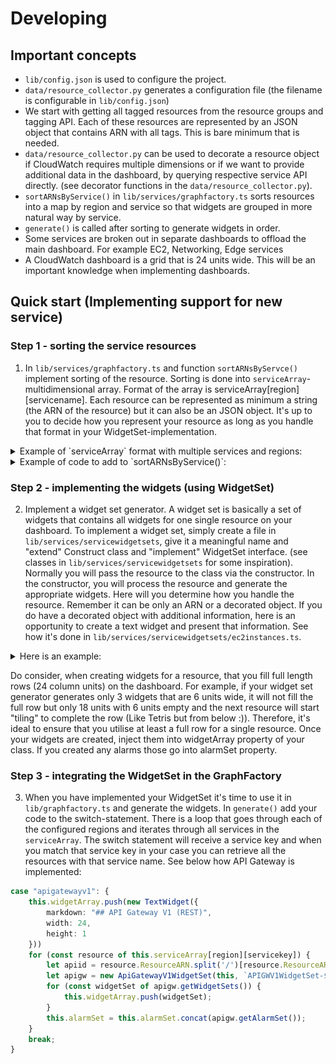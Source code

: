 # Developing

## Important concepts

- `lib/config.json` is used to configure the project.
- `data/resource_collector.py` generates a configuration file (the filename is configurable in `lib/config.json`)
- We start with getting all tagged resources from the resource groups and tagging API. Each of these resources are represented by an JSON object that contains ARN with all tags. This is bare minimum that is needed.
- `data/resource_collector.py` can be used to decorate a resource object if CloudWatch requires multiple dimensions or if we want to provide additional data in the dashboard, by querying respective service API directly. (see decorator functions in the `data/resource_collector.py`).
- `sortARNsByService()` in `lib/services/graphfactory.ts` sorts resources into a map by region and service so that widgets are grouped in more natural way by service.
- `generate()` is called after sorting to generate widgets in order.
- Some services are broken out in separate dashboards to offload the main dashboard. For example EC2, Networking, Edge services
- A CloudWatch dashboard is a grid that is 24 units wide. This will be an important knowledge when implementing dashboards.

## Quick start (Implementing support for new service)

### Step 1 - sorting the service resources

1. In `lib/services/graphfactory.ts` and function `sortARNsByServce()` implement sorting of the resource. Sorting is done into `serviceArray`-multidimensional array. Format of the array is serviceArray[region][servicename]. Each resource can be represented as minimum a string (the ARN of the resource) but it can also be an JSON object. It's up to you to decide how you represent your resource as long as you
handle that format in your WidgetSet-implementation.
<details><summary>Example of `serviceArray` format with multiple services and regions:</summary>

```
[
  'eu-west-1': [
    apigatewayv2: [ [Object], [Object], [Object] ],
    apigatewayv1: [ [Object], [Object], [Object], [Object] ],
    dynamodb: [ [Object] ],
    ec2instances: [
      [Object], [Object],
      [Object], [Object],
      [Object], [Object],
      [Object], [Object],
      [Object], [Object],
      [Object]
    ],
    ecs: [ [Object], [Object], [Object] ],
    elbv2: [ [Object], [Object] ],
    odcr: [ [Object] ],
    lambda: [ [Object], [Object], [Object], [Object] ],
    sns: [ [Object] ],
    tgw: [ [Object] ],
    wafv2: [ [Object] ],
    natgw: [ [Object] ],
    elbv1: [ [Object] ],
    aurora: [ [Object], [Object] ],
    sqs: [ 'arn:aws:sqs:eu-west-1:123456789012:IEM-Queue' ],
    autoscalinggroup: [
      'arn:aws:autoscaling:eu-west-1:123456789012:autoScalingGroup:ed296d0c-a26f-489e-b479-f1cd5c6aa2a8:autoScalingGroupName/TestAuto',
      'arn:aws:autoscaling:eu-west-1:123456789012:autoScalingGroup:40c71915-713e-4bd5-ab6b-d1cb3037524f:autoScalingGroupName/TestStack-ASG46ED3070-1Q6Y1MXNGEUTB'
    ]
  ],
  global: [ cloudfront: [ [Object] ] ],
  'us-east-1': [
    sqs: [ 'arn:aws:sqs:us-east-1:123456789012:OrderQueue' ],
    apigatewayv1: [ [Object] ],
    lambda: [ [Object], [Object] ]
  ]
]
```

</details>
<details><summary>Example of code to add to `sortARNsByService()`:</summary>
Consider the ARN of a loadbalancer "arn:aws:elasticloadbalancing:eu-west-1:123456789012:loadbalancer/ZZZZ". We could simply probe for "elasticloadbalancing" in the ARN but that's not enough. Both V1 and V2 ELBs have "elasticloadbalancing" in the ARN. On top of that even target groups have the same string in the ARN.
In this particular scenario it's advisable to distinguish whether an ELB is Classic Load Balancer (V1) or Network Load Balancer (V2) or Application Load Balancer (V2). 
Consider also that we are using ":elasticloadbalancing:" instead of only "elasticloadbalancing" to better match the ARN and avoid scenarios where a resource of different service 
with a name "elasticloadbalancing" would be wrongfully identified as ELB. Here we know it's a V1 ELB because it has the searched string and does not have "/net/" or "/app/".

Below we also named the service "elbv1". You can name your service what ever you like. You will use this to trigger your widget set processing.

```typescript
...} else if ( resource.ResourceARN.includes(':elasticloadbalancing:') && ! resource.ResourceARN.includes('/net/') && ! resource.ResourceARN.includes('/app/') && ! resource.ResourceARN.includes(':targetgroup/')){
    if (!this.serviceArray[region]["elbv1"]){
        this.serviceArray[region]["elbv1"] = [resource];
    } else {
        this.serviceArray[region]["elbv1"].push(resource);
    }
}

```

</details>

### Step 2 - implementing the widgets (using WidgetSet)

2. Implement a widget set generator. A widget set is basically a set of widgets that contains all widgets for one single resource on your dashboard. To implement a widget set, simply create a file in `lib/services/servicewidgetsets`, give it a
meaningful name and "extend" Construct class and "implement" WidgetSet interface. (see classes in `lib/services/servicewidgetsets` for some inspiration). Normally you will pass the resource to the class via the constructor. In the constructor, you will process the resource and generate the appropriate widgets.
Here will you determine how you handle the resource. Remember it can be only an ARN or a decorated object. If you do have a decorated object with additional information, here is an opportunity to create a text widget and present that information.
See how it's done in `lib/services/servicewidgetsets/ec2instances.ts`.
<details><summary>Here is an example:</summary>

```typescript
    constructor(scope: Construct, id: string, resource:any, config:any) {
        super(scope, id);

        /***
         * Here we want to collect some parameters to show on the dashboard, like instance id, instance type and also whether it's burstable or not. We want to add widgets for CPUCredits only on burstable instances (adding only relevant information).
         ***/

        const instanceId = resource.ResourceARN.split('/')[resource.ResourceARN.split('/').length - 1];
        const region = resource.ResourceARN.split(':')[3];
        const instanceType = resource.Instance.InstanceType;
        let burstable = false;
        let burstmodeLabel = ''
        if ( instanceType.match('t[2-9]')){
            burstable = true;
            burstmodeLabel = ` (${resource.CPUCreditSpecs.CpuCredits})`; //If it's burstable we know we have info about the burst mode in the decorated object
        }
        const instanceAz = resource.Instance.Placement.AvailabilityZone; //we want to show az on the dasboard so it's easily accessible
        const coreCount = resource.Instance.CpuOptions.CoreCount; //we can show core count so why wouldn't we.
        const threadsPerCore = resource.Instance.CpuOptions.ThreadsPerCore; //also threads per core could be interesting
        let instanceName = '';
        if ( resource.Tags ){
            for ( let nameTag of resource.Tags ){
                if ( nameTag.Key === "Name" ){
                    instanceName = nameTag.Value;
                }
            }
        }

        /***
         * Auxdata is about being able to configure (in lib/config.json) an arbitrary tag keys that, if present on an EC2 instace, will show on the dashboard
         * ***/
        let auxdata = ""
        if ( config.CustomEC2TagKeys && config.CustomEC2TagKeys.length > 0){
            let tags = resource.Tags;
            for ( const tag of tags ){
                if ( config.CustomEC2TagKeys.indexOf(tag.Key) > -1 ){
                    auxdata += ` ${tag.Key}=${tag.Value}`
                }
            }
        }


        /***
         * And here it is where all comes together where the markDown is constructed with the variables and additional information. See screenshot below how it can look.
         * ***/
        let markDown = `### Instance${auxdata} [${instanceId}](https://${region}.console.aws.amazon.com/ec2/v2/home?region=${region}#InstanceDetails:instanceId=${instanceId}) ${instanceName} ${instanceType}${burstmodeLabel}/${instanceAz}/Cores:${coreCount}/ThreadsPC:${threadsPerCore}`
        this.widgetSet.push(new TextWidget({
            markdown: markDown,
            width: 24,
            height: 1
        }))
```

Here is how it looks:

![Additional Info](screenshots/EC2-Additional.png)

</details>

Do consider, when creating widgets for a resource, that you fill full length rows (24 column units) on the dashboard. For example, if your widget set generator generates only 3 widgets that are 6 units wide, it will not fill the full row but only 18 units with 6 units empty and the next resource
will start "tiling" to complete the row (Like Tetris but from below :)). Therefore, it's ideal to ensure that you utilise at least a full row for a single resource. Once your widgets are created, inject them into widgetArray property of your class. If you created any alarms those go into alarmSet property.

### Step 3 - integrating the WidgetSet in the GraphFactory

3. When you have implemented your WidgetSet it's time to use it in `lib/graphfactory.ts` and generate the widgets. In `generate()` add your code to the switch-statement. There is a loop that goes through each of the configured regions and iterates through all services in the `serviceArray`. The switch statement will receive a service key and when you match that service key in your case you can retrieve all the resources with that service name.
   See below how API Gateway is implemented:

```typescript
case "apigatewayv1": {
    this.widgetArray.push(new TextWidget({
        markdown: "## API Gateway V1 (REST)",
        width: 24,
        height: 1
    }))
    for (const resource of this.serviceArray[region][servicekey]) {
        let apiid = resource.ResourceARN.split('/')[resource.ResourceARN.split('/').length - 1]
        let apigw = new ApiGatewayV1WidgetSet(this, `APIGWV1WidgetSet-${apiid}-${region}`, resource);
        for (const widgetSet of apigw.getWidgetSets()) {
            this.widgetArray.push(widgetSet);
        }
        this.alarmSet = this.alarmSet.concat(apigw.getAlarmSet());
    }
    break;
}
```
